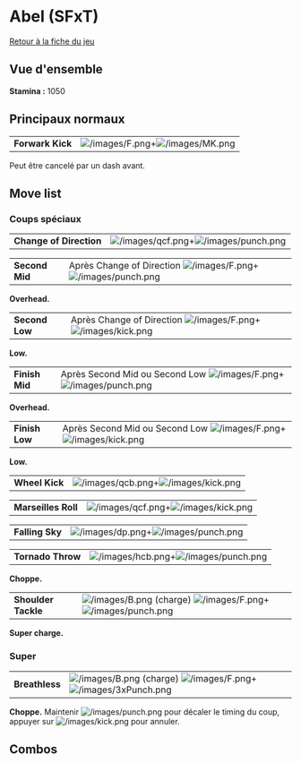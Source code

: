 # Abel (SFxT)

[Retour à la fiche du jeu](Street_Fighter_x_Tekken "wikilink")

## Vue d'ensemble

**Stamina :** 1050

## Principaux normaux

|                  |                                                                         |
|------------------|-------------------------------------------------------------------------|
| **Forwark Kick** | ![](/images/F.png "/images/F.png")+![](/images/MK.png "/images/MK.png") |

Peut être cancelé par un dash avant.

## Move list

### Coups spéciaux

|                         |                                                                                   |
|-------------------------|-----------------------------------------------------------------------------------|
| **Change of Direction** | ![](/images/qcf.png "/images/qcf.png")+![](/images/punch.png "/images/punch.png") |

|                |                                                                                                         |
|----------------|---------------------------------------------------------------------------------------------------------|
| **Second Mid** | Après Change of Direction ![](/images/F.png "/images/F.png")+![](/images/punch.png "/images/punch.png") |

**Overhead.**

|                |                                                                                                       |
|----------------|-------------------------------------------------------------------------------------------------------|
| **Second Low** | Après Change of Direction ![](/images/F.png "/images/F.png")+![](/images/kick.png "/images/kick.png") |

**Low.**

|                |                                                                                                              |
|----------------|--------------------------------------------------------------------------------------------------------------|
| **Finish Mid** | Après Second Mid ou Second Low ![](/images/F.png "/images/F.png")+![](/images/punch.png "/images/punch.png") |

**Overhead.**

|                |                                                                                                            |
|----------------|------------------------------------------------------------------------------------------------------------|
| **Finish Low** | Après Second Mid ou Second Low ![](/images/F.png "/images/F.png")+![](/images/kick.png "/images/kick.png") |

**Low.**

|                |                                                                                 |
|----------------|---------------------------------------------------------------------------------|
| **Wheel Kick** | ![](/images/qcb.png "/images/qcb.png")+![](/images/kick.png "/images/kick.png") |

|                     |                                                                                 |
|---------------------|---------------------------------------------------------------------------------|
| **Marseilles Roll** | ![](/images/qcf.png "/images/qcf.png")+![](/images/kick.png "/images/kick.png") |

|                 |                                                                                 |
|-----------------|---------------------------------------------------------------------------------|
| **Falling Sky** | ![](/images/dp.png "/images/dp.png")+![](/images/punch.png "/images/punch.png") |

|                   |                                                                                   |
|-------------------|-----------------------------------------------------------------------------------|
| **Tornado Throw** | ![](/images/hcb.png "/images/hcb.png")+![](/images/punch.png "/images/punch.png") |

**Choppe.**

|                     |                                                                                                                           |
|---------------------|---------------------------------------------------------------------------------------------------------------------------|
| **Shoulder Tackle** | ![](/images/B.png "/images/B.png") (charge) ![](/images/F.png "/images/F.png")+![](/images/punch.png "/images/punch.png") |

**Super charge.**

### Super

|                |                                                                                                                               |
|----------------|-------------------------------------------------------------------------------------------------------------------------------|
| **Breathless** | ![](/images/B.png "/images/B.png") (charge) ![](/images/F.png "/images/F.png")+![](/images/3xPunch.png "/images/3xPunch.png") |

**Choppe.** Maintenir ![](/images/punch.png "/images/punch.png") pour
décaler le timing du coup, appuyer sur
![](/images/kick.png "/images/kick.png") pour annuler.

## Combos
